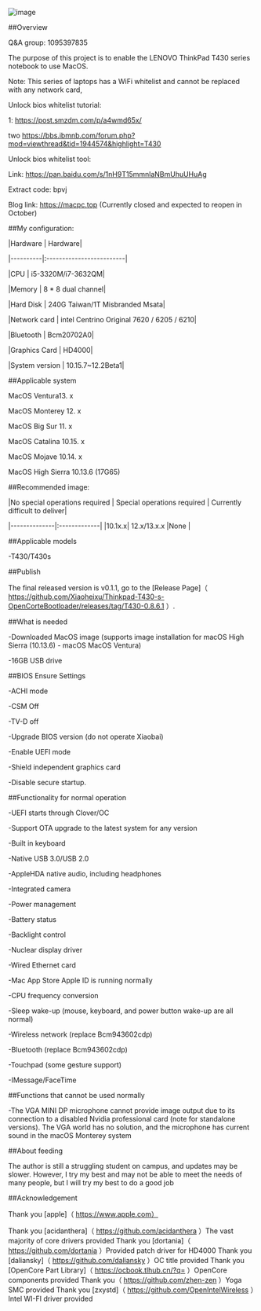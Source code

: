 ![image](https://i.ibb.co/4WDLgg2/t430-ventura.jpg)

##Overview



Q&A group: 1095397835



The purpose of this project is to enable the LENOVO ThinkPad T430 series notebook to use MacOS.



Note: This series of laptops has a WiFi whitelist and cannot be replaced with any network card,



Unlock bios whitelist tutorial:



1: https://post.smzdm.com/p/a4wmd65x/



two https://bbs.ibmnb.com/forum.php?mod=viewthread&tid=1944574&highlight=T430



Unlock bios whitelist tool:



Link: https://pan.baidu.com/s/1nH9T15mmnlaNBmUhuUHuAg



Extract code: bpvj



Blog link: https://macpc.top (Currently closed and expected to reopen in October)




##My configuration:

|Hardware | Hardware|

|----------|:-------------------------|

|CPU | i5-3320M/i7-3632QM|

|Memory | 8 * 8 dual channel|

|Hard Disk | 240G Taiwan/1T Misbranded Msata|

|Network card | intel Centrino Original 7620 / 6205 / 6210|

|Bluetooth | Bcm20702A0|

|Graphics Card | HD4000|

|System version | 10.15.7~12.2Beta1|




##Applicable system



MacOS Ventura13. x

MacOS Monterey 12. x

MacOS Big Sur 11. x

MacOS Catalina 10.15. x

MacOS Mojave 10.14. x

MacOS High Sierra 10.13.6 (17G65)




##Recommended image:

|No special operations required | Special operations required | Currently difficult to deliver|

|--------------|:-------------|
|10.1x.x| 12.x/13.x.x    |None    |


##Applicable models



-T430/T430s



##Publish



The final released version is v0.1.1, go to the [Release Page]（ https://github.com/Xiaoheixu/Thinkpad-T430-s-OpenCorteBootloader/releases/tag/T430-0.8.6.1 ）.



##What is needed

-Downloaded MacOS image (supports image installation for macOS High Sierra (10.13.6) - macOS MacOS Ventura)

-16GB USB drive



##BIOS Ensure Settings

-ACHI mode

-CSM Off

-TV-D off

-Upgrade BIOS version (do not operate Xiaobai)

-Enable UEFI mode

-Shield independent graphics card

-Disable secure startup.

##Functionality for normal operation

-UEFI starts through Clover/OC

-Support OTA upgrade to the latest system for any version

-Built in keyboard

-Native USB 3.0/USB 2.0

-AppleHDA native audio, including headphones

-Integrated camera

-Power management

-Battery status

-Backlight control

-Nuclear display driver

-Wired Ethernet card

-Mac App Store Apple ID is running normally

-CPU frequency conversion

-Sleep wake-up (mouse, keyboard, and power button wake-up are all normal)

-Wireless network (replace Bcm943602cdp)

-Bluetooth (replace Bcm943602cdp)

-Touchpad (some gesture support)

-IMessage/FaceTime



##Functions that cannot be used normally

-The VGA MINI DP microphone cannot provide image output due to its connection to a disabled Nvidia professional card (note for standalone versions). The VGA world has no solution, and the microphone has current sound in the macOS Monterey system




##About feeding



The author is still a struggling student on campus, and updates may be slower. However, I try my best and may not be able to meet the needs of many people, but I will try my best to do a good job



##Acknowledgement



Thank you [apple]（ https://www.apple.com）

Thank you [acidanthera]（ https://github.com/acidanthera ）The vast majority of core drivers provided
Thank you [dortania]（ https://github.com/dortania ）Provided patch driver for HD4000
Thank you [daliansky]（ https://github.com/daliansky ）OC title provided
Thank you [OpenCore Part Library]（ https://ocbook.tlhub.cn/?q= ）OpenCore components provided
Thank you（ https://github.com/zhen-zen ）Yoga SMC provided
Thank you [zxystd]（ https://github.com/OpenIntelWireless ）Intel WI-FI driver provided
